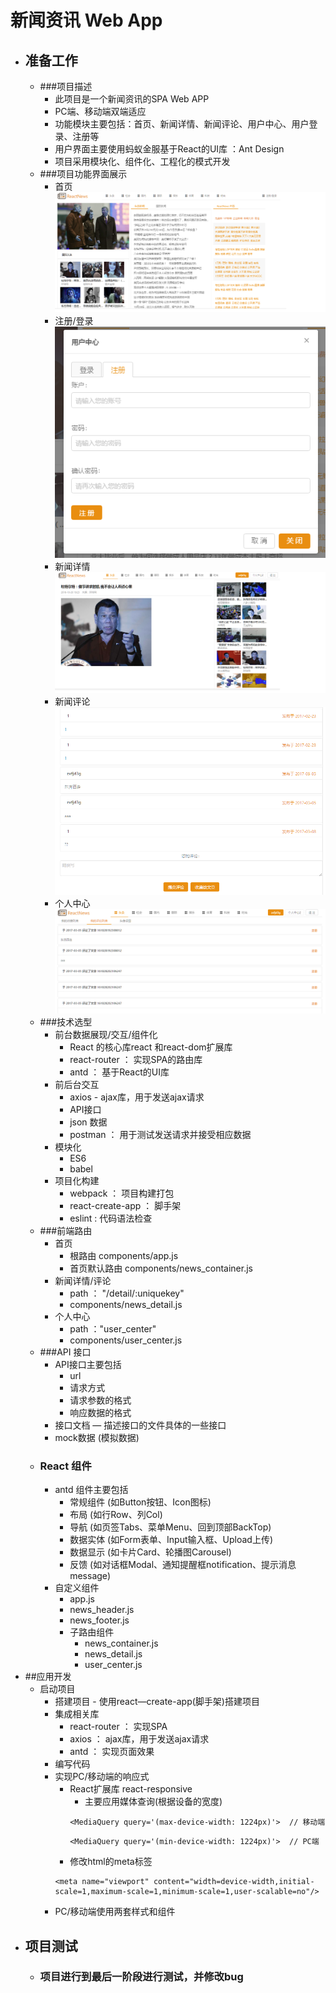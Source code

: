 # 新闻资讯 Web App
* ##  准备工作
	* ###项目描述
		* 此项目是一个新闻资讯的SPA Web APP
		* PC端、移动端双端适应
		* 功能模块主要包括：首页、新闻详情、新闻评论、用户中心、用户登录、注册等
		* 用户界面主要使用蚂蚁金服基于React的UI库 ：Ant Design
		* 项目采用模块化、组件化、工程化的模式开发
	* ###项目功能界面展示
		* 首页
![首页](./img/main.png)
		* 注册/登录
![注册/登录](./img/login.png)
		* 新闻详情
![首页](./img/news_detail.png) 
		* 新闻评论
![首页](./img/comments.png)
		* 个人中心
![首页](./img/user_center.png)
	* ###技术选型
		* 前台数据展现/交互/组件化 
			* React 的核心库react 和react-dom扩展库
			* react-router ： 实现SPA的路由库
			* antd  ： 基于React的UI库
		* 前后台交互
			* axios - ajax库，用于发送ajax请求
			* API接口
			* json 数据
			* postman ： 用于测试发送请求并接受相应数据
		* 模块化
			* ES6
			* babel
		* 项目化构建
			* webpack ： 项目构建打包
			* react-create-app ： 脚手架
			* eslint : 代码语法检查
	* ###前端路由
		* 首页 
			* 根路由 components/app.js
			* 首页默认路由 components/news_container.js
		* 新闻详情/评论
			* path ： "/detail/:uniquekey"
			* components/news_detail.js
		* 个人中心
			* path ："user_center"
			* components/user_center.js
	* ###API 接口
		* API接口主要包括
			* url
			* 请求方式
			* 请求参数的格式
			* 响应数据的格式
		* 接口文档 — 描述接口的文件具体的一些接口
		* mock数据 (模拟数据)   
	* ### React 组件
		* antd 组件主要包括
			* 常规组件 (如Button按钮、Icon图标)
			* 布局   (如行Row、列Col)
			* 导航   (如页签Tabs、菜单Menu、回到顶部BackTop)
			* 数据实体 (如Form表单、Input输入框、Upload上传)
			* 数据显示  (如卡片Card、轮播图Carousel)
			* 反馈   (如对话框Modal、通知提醒框notification、提示消息message)  
		* 自定义组件
			* app.js
			* news_header.js
			* news_footer.js
			* 子路由组件
				* news_container.js
				* news_detail.js
				* user_center.js
* ##应用开发
	* 启动项目
		* 搭建项目 - 使用react—create-app(脚手架)搭建项目
		* 集成相关库
			* react-router  ： 实现SPA
			* axios  ： ajax库，用于发送ajax请求
			* antd   ： 实现页面效果
		* 编写代码
		* 实现PC/移动端的响应式
			* React扩展库  react-responsive
				* 主要应用媒体查询(根据设备的宽度)
				```
				<MediaQuery query='(max-device-width: 1224px)'>  // 移动端
				``` 
				```
				<MediaQuery query='(min-device-width: 1224px)'>  // PC端
				``` 
			* 修改html的meta标签
			```
			<meta name="viewport" content="width=device-width,initial-scale=1,maximum-scale=1,minimum-scale=1,user-scalable=no"/>
			```
		* PC/移动端使用两套样式和组件
* ## 项目测试
	* ### 项目进行到最后一阶段进行测试，并修改bug	 
